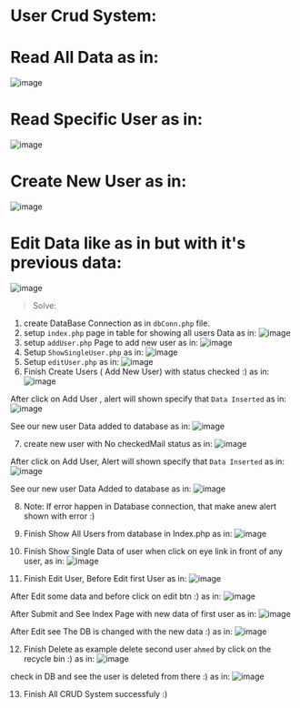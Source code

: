 # User Crud System:

# Read All Data as in:
 ![image](Img/IndexPage.jpg)

# Read Specific User as in:
 ![image](Img/ReadData.jpg)

# Create New User as in: 
 ![image](Img/CreateUser.jpg)

# Edit Data like as in but with it's previous data:
 ![image](Img/CreateUser.jpg)

> Solve: 
 1. create DataBase Connection as in `dbConn.php` file.
 2. setup `index.php` page in table for showing all users Data as in:
   ![image](Img/SetupIndexPage.jpg)
 3. setup `addUser.php` Page to add new user as in:
   ![image](Img/SetupCreateUser.jpg)
 4. Setup `ShowSingleUser.php` as in: 
   ![image](Img/SetupShowUserData.jpg)
 5. Setup `editUser.php` as in: 
  ![image](Img/SetupEditUserData.jpg)
 6. Finish Create Users ( Add New User) with status checked :) as in: 
  ![image](Img/enterNewUser.jpg)

  After click on Add User , alert will shown specify that `Data Inserted` as in: 
  ![image](Img/DataInserted.jpg)

  See our new user Data added to database as in:
  ![image](Img/addNewUserToData.jpg)

 7. create new user with No checkedMail status as in:
  ![image](Img/addNewUserWithNonChecked.jpg)

  After click on Add User, Alert will shown specify that `Data Inserted` as in:
  ![image](Img/addSecondUser.jpg)

  See our new user Data Added to database as in:
  ![image](Img/SecondUserInDataBase.jpg)

 8. Note: If error happen in Database connection, that make anew alert shown with error :)

 9. Finish Show All Users from database in Index.php as in:
  ![image](Img/ShowAllUserInIndexPage.jpg)

 10. Finish Show Single Data of user when click on eye link in front of any user, as in:
  ![image](Img/ShowDataOfSingleUser.jpg)

 11. Finish Edit User, Before Edit first User as in:
  ![image](Img/BeforeEditFirstUser.jpg)

  After Edit some data and before click on edit btn :) as in: 
  ![image](Img/AfterEditDataBeforeSubmitCHanges.jpg)

  After Submit and See Index Page with new data of first user as in: 
  ![image](Img/FinishEditFirstUser.jpg)

  After Edit see The DB is changed with the new data :) as in:
  ![image](Img/FinishEditFirstUserAndSHowThechangesinDB.jpg)

 12. Finish Delete as example delete second user `ahmed` by click  on the recycle bin :) as in: 
  ![image](Img/FinishDeleteinIndexPage.jpg)

  check in DB and see the user is deleted from there :) as in:
  ![image](Img/FinishDeleteInDB.jpg)
 
 13. Finish All CRUD System successfuly :) 
   


 
